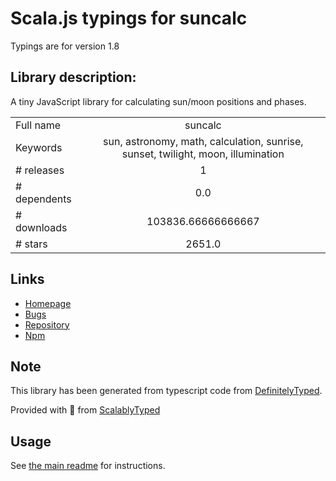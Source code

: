 
# Scala.js typings for suncalc

Typings are for version 1.8

## Library description:
A tiny JavaScript library for calculating sun/moon positions and phases.

|                    |                 |
| ------------------ | :-------------: |
| Full name          | suncalc |
| Keywords           | sun, astronomy, math, calculation, sunrise, sunset, twilight, moon, illumination |
| # releases         | 1 |
| # dependents       | 0.0 |
| # downloads        | 103836.66666666667 |
| # stars            | 2651.0 |

## Links
- [Homepage](https://github.com/mourner/suncalc)
- [Bugs](https://github.com/mourner/suncalc/issues)
- [Repository](https://github.com/mourner/suncalc)
- [Npm](https://www.npmjs.com/package/suncalc)
    


## Note
This library has been generated from typescript code from [DefinitelyTyped](https://definitelytyped.org).

Provided with :purple_heart: from [ScalablyTyped](https://github.com/oyvindberg/ScalablyTyped)

## Usage
See [the main readme](../../readme.md) for instructions.


